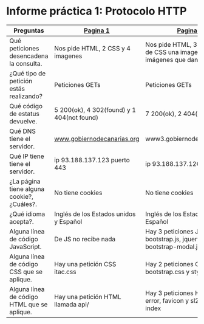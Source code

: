 # Informe práctica 1: Protocolo HTTP

| Preguntas                                   | [Pagina 1](http://www.gobiernodecanarias.org/istac/api/) | [Pagina 2](http://www3.gobiernodecanarias.org/sanidad/scs/gc/18/Cita_Previa/index.html) |
| ------------------------------------------- | -------------------------------------------------------- | --------------------------------------------------------------------------------------- |
| Qué peticiones desencadena la consulta.     | Nos pide HTML, 2 CSS y 4 imagenes | Nos pide HTML, 3 scripts JS, 2 de CSS una imagen y 2 imágenes que dan error |
| ¿Qué tipo de petición estás realizando?     | Peticiones GETs | Peticiones GETs |
| Qué código de estatus devuelve.             | 5 200(ok), 4 302(found) y 1 404(not found) | 7 200(ok), 2 404(not found) 
| Qué DNS tiene el servidor.                   | www.gobiernodecanarias.org | www3.gobiernodecanarias.org
| Qué IP tiene tiene el servidor.             | ip 93.188.137.123 puerto 443 | ip 93.188.137.126 puerto 80
| ¿La página tiene alguna cookie?, ¿Cuáles?.  | No tiene cookies | No tiene cookies
| ¿Qué idioma acepta?.                        | Inglés de los Estados unidos y Español | Inglés de los Estados unidos y Español 
| Alguna línea de código JavaScript.          | De JS no recibe nada | Hay 3 peticiones JS bootstrap.js, jquery.js, bootstrap-modal.js
| Alguna línea de código CSS que se aplique.  | Hay una petición CSS itac.css | Hay 2 peticiones CSS bootstrap.css y styles.css
| Alguna línea de código HTML que se aplique. | Hay una petición HTML llamada api/ | Hay 3 peticiones HTML, 2 con error, favicon y sl2, 1 con ok index